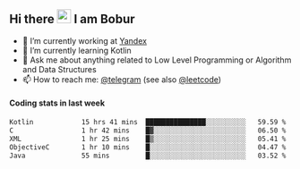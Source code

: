 ## Hi there <img src="https://media.giphy.com/media/hvRJCLFzcasrR4ia7z/giphy.gif" width="25px" height="25px"> I am Bobur

- :briefcase: I’m currently working at [Yandex](https://yandex.ru/)
- :seedling: I’m currently learning Kotlin
- :speech_balloon: Ask me about anything related to Low Level Programming or Algorithm and Data Structures
- :mailbox: How to reach me: [@telegram](https://t.me/octoant) (see also [@leetcode](https://leetcode.com/octoant/))    

#### Coding stats in last week

<!--START_SECTION:waka-->

```txt
Kotlin            15 hrs 41 mins  ███████████████░░░░░░░░░░   59.59 %
C                 1 hr 42 mins    █▓░░░░░░░░░░░░░░░░░░░░░░░   06.50 %
XML               1 hr 25 mins    █▒░░░░░░░░░░░░░░░░░░░░░░░   05.41 %
ObjectiveC        1 hr 10 mins    █░░░░░░░░░░░░░░░░░░░░░░░░   04.47 %
Java              55 mins         █░░░░░░░░░░░░░░░░░░░░░░░░   03.52 %
```

<!--END_SECTION:waka-->
